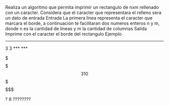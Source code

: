 Realiza un algoritmo que permita imprimir un rectangulo de nxm rellenado con un caracter.
Considera que el caracter que representara el relleno sera un dato de entrada
Entrada
La primera linea representa el caracter que marcara el borde,
a continuacion te facilitaran dos numeros enteros n y m, donde n es la cantidad de lineas y m la cantidad de columnas
Salida
Imprime con el caracter el borde del rectangulo
Ejemplo
*				***
3 3				***
				***
				
$				$$$$$$$$$$$
3 10			$$$$$$$$$$$
				$$$$$$$$$$$

?
8				????????